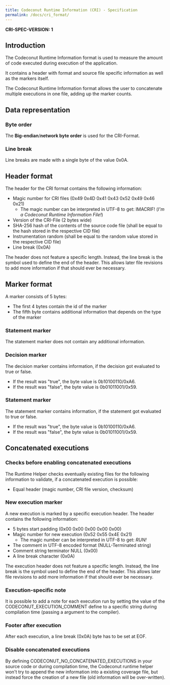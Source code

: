 ```yaml
---
title: Codeconut Runtime Information (CRI) - Specification
permalink: /docs/cri_format/
---
```


**CRI-SPEC-VERSION: 1**


## Introduction

The Codeconut Runtime Information format is used to measure the amount of code executed during execution of the application.

It contains a header with format and source file specific information as well as the markers itself.

The Codeconut Runtime Information format allows the user to concatenate multiple executions in one file, adding up the marker counts.


## Data representation

### Byte order

The **Big-endian**/**network byte order** is used for the CRI-Format.


### Line break

Line breaks are made with a single byte of the value 0x0A.


## Header format

The header for the CRI format contains the following information:

- Magic number for CRI files (0x49 0x4D 0x41 0x43 0x52 0x49 0x46 0x21)
  - The magic number can be interpreted in UTF-8 to get: IMACRIF! (*I'm a Codeconut Runtime Information File!*)
- Version of the CRI-File (2 bytes wide)
- SHA-256 hash of the contents of the source code file (shall be equal to the hash stored in the respective CID file)
- Instrumentation random (shall be equal to the random value stored in the respective CID file)
- Line break (0x0A)

The header does not feature a specific length. Instead, the line break is the symbol used to define the end of the header. This allows later file revisions to add more information if that should ever be necessary.


## Marker format

A marker consists of 5 bytes:

- The first 4 bytes contain the id of the marker
- The fifth byte contains additional information that depends on the type of the marker


### Statement marker

The statement marker does not contain any additional information.


### Decision marker

The decision marker contains information, if the decision got evaluated to true or false.

- If the result was "true", the byte value is 0b10100110/0xA6.
- If the result was "false", the byte value is 0b01011001/0x59.


### Statement marker

The statement marker contains information, if the statement got evaluated to true or false.

- If the result was "true", the byte value is 0b10100110/0xA6.
- If the result was "false", the byte value is 0b01011001/0x59.


## Concatenated executions


### Checks before enabling concatenated executions

The Runtime Helper checks eventually existing files for the following information to validate, if a concatenated execution is possible:

- Equal header (magic number, CRI file version, checksum)


### New execution marker

A new execution is marked by a specific execution header. The header contains the following information:

- 5 bytes start padding (0x00 0x00 0x00 0x00 0x00)
- Magic number for new execution (0x52 0x55 0x4E 0x21)
  - The magic number can be interpreted in UTF-8 to get: *RUN!*
- The comment in UTF-8 encoded format (NULL-Terminated string)
- Comment string terminator NULL (0x00)
- A line break character (0x0A)

The execution header does not feature a specific length. Instead, the line break is the symbol used to define the end of the header. This allows later file revisions to add more information if that should ever be necessary.


### Execution-specific note

It is possible to add a note for each execution run by setting the value of the CODECONUT_EXECUTION_COMMENT define to a specific string during compilation time (passing a argument to the compiler).

### Footer after execution

After each execution, a line break (0x0A) byte has to be set at EOF.


### Disable concatenated executions

By defining CODECONUT_NO_CONCATENATED_EXECUTIONS in your source code or during compilation time, the Codeconut runtime helper won't try to append the new information into a existing coverage file, but instead force the creation of a new file (old information will be over-written).
